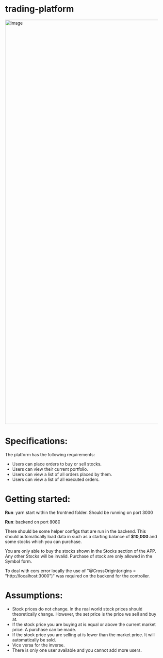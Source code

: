 # trading-platform

<img width="1333" alt="image" src="https://user-images.githubusercontent.com/25177664/235386145-6950008a-6fd9-4813-a592-545092bae5f7.png">


# Specifications:

The platform has the following requirements:
- Users can place orders to buy or sell stocks.
- Users can view their current portfolio.
- Users can view a list of all orders placed by them.
- Users can view a list of all executed orders.

# Getting started:

**Run**: yarn start within the frontned folder. Should be running on port 3000

**Run**: backend on port 8080

There should be some helper configs that are run in the backend. This should automatically load data in such as a starting balance of **$10,000** and some stocks which you can purchase.

You are only able to buy the stocks shown in the Stocks section of the APP. Any other Stocks will be invalid. Purchase of stock are only allowed in the Symbol form. 

To deal with cors error locally the use of "@CrossOrigin(origins = "http://localhost:3000")" was required on the backend for the controller. 

# Assumptions:
- Stock prices do not change. In the real world stock prices should theoretically change. However, the set price is the price we sell and buy at.
- If the stock price you are buying at is equal or above the current market price. A purchase can be made.
- If the stock price you are selling at is lower than the market price. It will automatically be sold. 
- Vice versa for the inverse. 
- There is only one user available and you cannot add more users.
